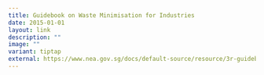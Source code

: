 ```yaml
---
title: Guidebook on Waste Minimisation for Industries
date: 2015-01-01
layout: link
description: ""
image: ""
variant: tiptap
external: https://www.nea.gov.sg/docs/default-source/resource/3r-guidebook-for-industrial-developments.pdf
---
```

